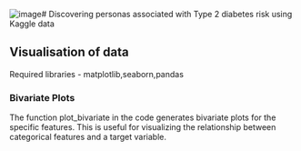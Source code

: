 ![image](https://github.com/swati323ch/Microsoft-CWB-T2DM-analysis/assets/133630051/1d4842e5-d7ef-4e73-840e-a04ec53258bc)# Discovering personas associated with Type 2 diabetes risk using Kaggle data
## Visualisation of data
Required libraries - matplotlib,seaborn,pandas
### Bivariate Plots
The function plot_bivariate in the code generates bivariate plots for the specific features. This is useful for visualizing the relationship between categorical features and a target variable.


